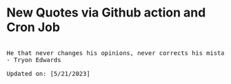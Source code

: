 # New Quotes via Github action and Cron Job

<pre>
<!-- #quote -->
He that never changes his opinions, never corrects his mistakes, and will never be wiser on the morrow than he is today.
- Tryon Edwards

Updated on: [5/21/2023]
<!-- #quoteEnd -->
</pre>
